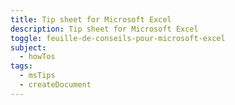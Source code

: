 ```yaml
---
title: Tip sheet for Microsoft Excel
description: Tip sheet for Microsoft Excel
toggle: feuille-de-conseils-pour-microsoft-excel
subject:
  - howTos
tags:
  - msTips
  - createDocument
---
```

